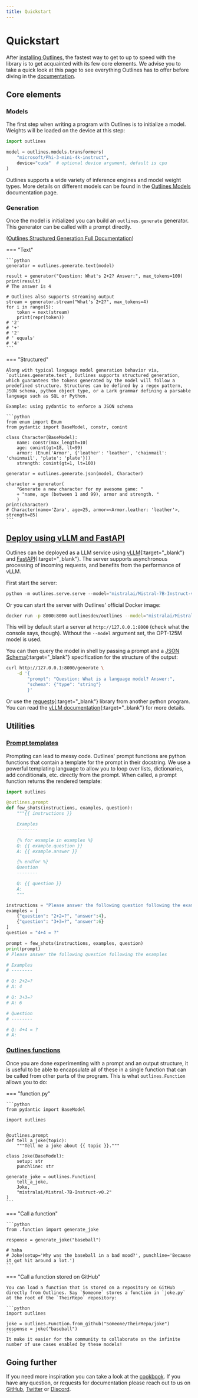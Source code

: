 ```yaml
---
title: Quickstart
---
```


# Quickstart

After [installing Outlines](installation.md), the fastest way to get to up to speed with the library is to get acquainted with its few core elements. We advise you to take a quick look at this page to see everything Outlines has to offer before diving in the [documentation](reference/index.md).


## Core elements

### Models

The first step when writing a program with Outlines is to initialize a model. Weights will be loaded on the device at this step:

```python
import outlines

model = outlines.models.transformers(
    "microsoft/Phi-3-mini-4k-instruct",
    device="cuda"  # optional device argument, default is cpu
)
```

Outlines supports a wide variety of inference engines and model weight types. More details on different models can be found in the [Outlines Models](./reference/models/models.md) documentation page.

### Generation

Once the model is initialized you can build an `outlines.generate` generator. This generator can be called with a prompt directly.

([Outlines Structured Generation Full Documentation](./reference/generation/generation.md))

=== "Text"

    ```python
    generator = outlines.generate.text(model)

    result = generator("Question: What's 2+2? Answer:", max_tokens=100)
    print(result)
    # The answer is 4

	# Outlines also supports streaming output
    stream = generator.stream("What's 2+2?", max_tokens=4)
    for i in range(5):
        token = next(stream)
        print(repr(token))
	# '2'
	# '+'
	# '2'
	# ' equals'
	# '4'
    ```

=== "Structured"

    Along with typical language model generation behavior via, `outlines.generate.text`, Outlines supports structured generation, which guarantees the tokens generated by the model will follow a predefined structure. Structures can be defined by a regex pattern, JSON schema, python object type, or a Lark grammar defining a parsable language such as SQL or Python.

	Example: using pydantic to enforce a JSON schema

    ```python
    from enum import Enum
    from pydantic import BaseModel, constr, conint

    class Character(BaseModel):
        name: constr(max_length=10)
        age: conint(gt=18, lt=99)
        armor: (Enum('Armor', {'leather': 'leather', 'chainmail': 'chainmail', 'plate': 'plate'}))
        strength: conint(gt=1, lt=100)

    generator = outlines.generate.json(model, Character)

    character = generator(
        "Generate a new character for my awesome game: "
        + "name, age (between 1 and 99), armor and strength. "
        )
    print(character)
    # Character(name='Zara', age=25, armor=<Armor.leather: 'leather'>, strength=85)
	```

## [Deploy using vLLM and FastAPI](./reference/serve/vllm.md)

Outlines can be deployed as a LLM service using [vLLM][vllm]{:target="_blank"} and [FastAPI][fastapi]{:target="_blank"}. The server supports asynchronous processing of incoming requests, and benefits from the performance of vLLM.

First start the server:

```python
python -m outlines.serve.serve --model="mistralai/Mistral-7B-Instruct-v0.2"
```

Or you can start the server with Outlines' official Docker image:

```bash
docker run -p 8000:8000 outlinesdev/outlines --model="mistralai/Mistral-7B-Instruct-v0.2"
```

This will by default start a server at `http://127.0.0.1:8000` (check what the console says, though). Without the `--model` argument set, the OPT-125M model is used.


You can then query the model in shell by passing a prompt and a [JSON Schema][jsonschema]{:target="_blank"} specification for the structure of the output:

```bash
curl http://127.0.0.1:8000/generate \
    -d '{
        "prompt": "Question: What is a language model? Answer:",
        "schema": {"type": "string"}
        }'
```

Or use the [requests][requests]{:target="_blank"} library from another python program. You can read the [vLLM documentation][vllm]{:target="_blank"} for more details.

## Utilities

### [Prompt templates](./reference/prompting.md)

Prompting can lead to messy code. Outlines' prompt functions are python functions that contain a template for the prompt in their docstring. We use a powerful templating language to allow you to loop over lists, dictionaries, add conditionals, etc. directly from the prompt. When called, a prompt function returns the rendered template:

```python
import outlines

@outlines.prompt
def few_shots(instructions, examples, question):
    """{{ instructions }}

    Examples
    --------

    {% for example in examples %}
    Q: {{ example.question }}
    A: {{ example.answer }}

    {% endfor %}
    Question
    --------

    Q: {{ question }}
    A:
    """

instructions = "Please answer the following question following the examples"
examples = [
    {"question": "2+2=?", "answer":4},
    {"question": "3+3=?", "answer":6}
]
question = "4+4 = ?"

prompt = few_shots(instructions, examples, question)
print(prompt)
# Please answer the following question following the examples

# Examples
# --------

# Q: 2+2=?
# A: 4

# Q: 3+3=?
# A: 6

# Question
# --------

# Q: 4+4 = ?
# A:
```

### [Outlines functions](./reference/functions.md)

Once you are done experimenting with a prompt and an output structure, it is useful to be able to encapsulate all of these in a single function that can be called from other parts of the program. This is what `outlines.Function` allows you to do:

=== "function.py"

    ```python
    from pydantic import BaseModel

    import outlines


    @outlines.prompt
    def tell_a_joke(topic):
        """Tell me a joke about {{ topic }}."""

    class Joke(BaseModel):
        setup: str
        punchline: str

    generate_joke = outlines.Function(
        tell_a_joke,
        Joke,
        "mistralai/Mistral-7B-Instruct-v0.2"
    )
    ```

=== "Call a function"

    ```python
    from .function import generate_joke

    response = generate_joke("baseball")

    # haha
    # Joke(setup='Why was the baseball in a bad mood?', punchline='Because it got hit around a lot.')
    ```

=== "Call a function stored on GitHub"

    You can load a function that is stored on a repository on GitHub directly from Outlines. Say `Someone` stores a function in `joke.py` at the root of the `TheirRepo` repository:

    ```python
    import outlines

    joke = outlines.Function.from_github("Someone/TheirRepo/joke")
    response = joke("baseball")
    ```
    It make it easier for the community to collaborate on the infinite number of use cases enabled by these models!


## Going further

If you need more inspiration you can take a look at the [cookbook](cookbook/index.md). If you have any question, or requests for documentation please reach out to us on [GitHub](https://github.com/outlines-dev/outlines/discussions), [Twitter](https://twitter.com/remilouf) or [Discord](https://discord.gg/UppQmhEpe8).


[pydantic]: https://docs.pydantic.dev/latest
[jsonschema]: https://json-schema.org/
[fastapi]: https://fastapi.tiangolo.com/
[cfg]: https://en.wikipedia.org/wiki/Context-free_grammar
[ebnf]: https://en.wikipedia.org/wiki/Extended_Backus%E2%80%93Naur_form
[requests]: https://requests.readthedocs.io/en/latest/
[vllm]: https://docs.vllm.ai/en/latest/index.html
